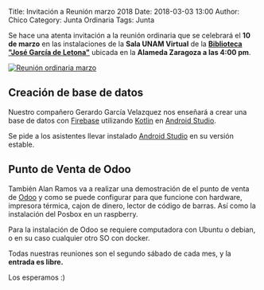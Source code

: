Title: Invitación a Reunión marzo 2018
Date: 2018-03-03 13:00
Author:  Chico
Category: Junta Ordinaria
Tags: Junta

Se hace una atenta invitación a la reunión ordinaria que se celebrará el __10 de marzo__ en las instalaciones de la __Sala UNAM Virtual__ de la __[Biblioteca "José García de Letona"](https://www.openstreetmap.org/#map=19/25.54029/-103.44524)__ ubicada en la __Alameda Zaragoza a las 4:00 pm__.

[![Reunión ordinaria marzo]({attach}2016-10-16-invitacion-reunion-noviembre/LinuxParty.png)]({attach}2016-10-16-invitacion-reunion-noviembre/LinuxParty.png)

## Creación de base de datos

Nuestro compañero Gerardo García Velazquez nos enseñará a crear una base de datos con [Firebase](https://en.wikipedia.org/wiki/Firebase) utilizando [Kotlin](https://en.wikipedia.org/wiki/Kotlin_(programming_language)) en [Android Studio](https://en.wikipedia.org/wiki/Android_Studio).

Se pide a los asistentes llevar instalado [Android Studio](https://en.wikipedia.org/wiki/Android_Studio) en su versión estable.

## Punto de Venta de Odoo

También Alan Ramos va a realizar una demostración de el punto de venta de [Odoo](https://www.odoo.com/) y como se puede configurar para que funcione con hardware, impresora térmica, cajon de dinero, lector de código de barras. Así como la instalación del Posbox en un raspberry.

Para la instalación de Odoo se requiere computadora con Ubuntu o debian, o en su caso cualquier otro SO con docker.

Todas nuestras reuniones son el segundo sábado de cada mes, y la __entrada es libre.__

Los esperamos :)
